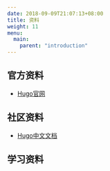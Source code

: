 ```yaml
---
date: 2018-09-09T21:07:13+08:00
title: 资料
weight: 11
menu:
  main:
    parent: "introduction"
---
```


## 官方资料

- [Hugo官网](http://gohugo.io/)

## 社区资料

- [Hugo中文文档](http://gohugo.org/)

## 学习资料



